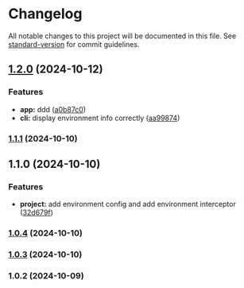 # Changelog

All notable changes to this project will be documented in this file. See [standard-version](https://github.com/conventional-changelog/standard-version) for commit guidelines.

## [1.2.0](https://github.com/Zerveros/skeleton-nestjs/compare/v1.1.1...v1.2.0) (2024-10-12)


### Features

* **app:** ddd ([a0b87c0](https://github.com/Zerveros/skeleton-nestjs/commit/a0b87c01b2cc1c4dec65280b7b49dbe170030a01))
* **cli:** display environment info correctly ([aa99874](https://github.com/Zerveros/skeleton-nestjs/commit/aa99874c7f230fcfb9d8569a1b358e353445aaea))

### [1.1.1](https://github.com/Zerveros/skeleton-nestjs/compare/v1.1.0...v1.1.1) (2024-10-10)

## 1.1.0 (2024-10-10)


### Features

* **project:** add environment config and add environment interceptor ([32d679f](https://github.com/Zerveros/skeleton-nestjs/commit/32d679f252166df67f5f8515ae53f4d380090c5b))

### [1.0.4](https://github.com/Zerveros/skeleton-nestjs/compare/v1.0.3...v1.0.4) (2024-10-10)

### [1.0.3](https://github.com/Zerveros/skeleton-nestjs/compare/v1.0.2...v1.0.3) (2024-10-10)

### 1.0.2 (2024-10-09)
